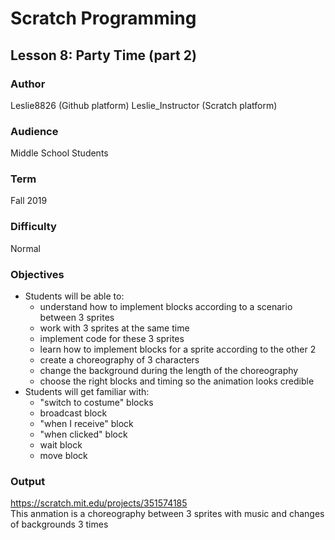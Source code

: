 # Scratch Programming

## Lesson 8: Party Time (part 2)

### Author
Leslie8826 (Github platform) 
Leslie_Instructor (Scratch platform)

### Audience 
Middle School Students

### Term
Fall 2019

### Difficulty
Normal

### Objectives 
  - Students will be able to: 
       * understand how to implement blocks according to a scenario between 3 sprites
       * work with 3 sprites at the same time
       * implement code for these 3 sprites
       * learn how to implement blocks for a sprite according to the other 2
       * create a choreography of 3 characters
       * change the background during the length of the choreography
       * choose the right blocks and timing so the animation looks credible
  - Students will get familiar with:
       * "switch to costume" blocks
       * broadcast block
       * "when I receive" block
       * "when clicked" block
       * wait block
       * move block

### Output
https://scratch.mit.edu/projects/351574185 <br>
This anmation is a choreography between 3 sprites with music and changes of backgrounds 3 times
